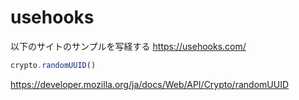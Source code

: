 # usehooks
以下のサイトのサンプルを写経する
https://usehooks.com/


```js
crypto.randomUUID()
```

https://developer.mozilla.org/ja/docs/Web/API/Crypto/randomUUID